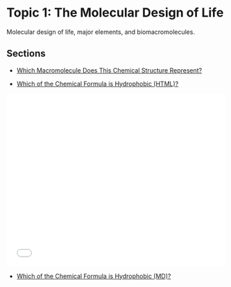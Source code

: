 # Topic 1: The Molecular Design of Life

Molecular design of life, major elements, and biomacromolecules.

## Sections

- [Which Macromolecule Does This Chemical Structure Represent?](which_macro.md)

- [Which of the Chemical Formula is Hydrophobic (HTML)?](which_phobic.html)
<iframe src="which_phobic.html" width="100%" height="400px" style="border:none;"></iframe>

- [Which of the Chemical Formula is Hydrophobic (MD)?](which_phobic.md)
